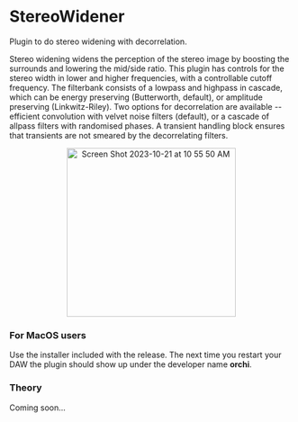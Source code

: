 # StereoWidener
Plugin to do stereo widening with decorrelation.

Stereo widening widens the perception of the stereo image by boosting the surrounds and lowering the mid/side ratio. This plugin has controls for the stereo width in lower and higher frequencies, with a controllable cutoff frequency.
The filterbank consists of a lowpass and highpass in cascade, which can be energy preserving (Butterworth, default), or amplitude preserving (Linkwitz-Riley). Two options for decorrelation are available -- efficient convolution with velvet noise filters (default), or a cascade of allpass filters with randomised phases. A transient handling block ensures that transients are not smeared by the decorrelating filters.

<p align = "center">
<img width="300" alt="Screen Shot 2023-10-21 at 10 55 50 AM" src="https://github.com/orchidas/StereoWidener/assets/18227419/f12000bc-662f-4aa8-af66-901c1eebd225">
</p>

### For MacOS users
Use the installer included with the release. The next time you restart your DAW the plugin should show up under the developer name **orchi**.

### Theory
Coming soon...
